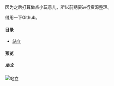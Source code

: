 因为之后打算做点小玩意儿，所以前期要进行资源整理。

借用一下Github。

#### 目录
* [站立]()



#### 预览
##### 站立
![站立](https://raw.githubusercontent.com/zjhch123/Kirisama_Marisa_Game_Resource/master/gifs/stand.gif)

